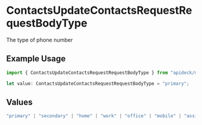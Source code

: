 # ContactsUpdateContactsRequestRequestBodyType

The type of phone number

## Example Usage

```typescript
import { ContactsUpdateContactsRequestRequestBodyType } from "apideck/models/operations";

let value: ContactsUpdateContactsRequestRequestBodyType = "primary";
```

## Values

```typescript
"primary" | "secondary" | "home" | "work" | "office" | "mobile" | "assistant" | "fax" | "direct-dial-in" | "personal" | "other"
```